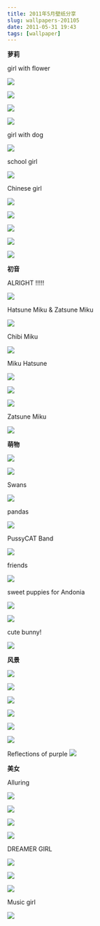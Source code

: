 ```yaml
---
title: 2011年5月壁纸分享
slug: wallpapers-201105
date: 2011-05-31 19:43
tags: [wallpaper]
---
```


**萝莉**

girl with flower

<a href="http://people.desktopnexus.com/wallpaper/469427/"><img src="http://static.desktopnexus.com/thumbnails/469427-bigthumbnail.jpg" border="0"></a>

<a href="http://anime.desktopnexus.com/wallpaper/662276/"><img src="http://static.desktopnexus.com/thumbnails/662276-bigthumbnail.jpg" border="0"></a>

<a href="http://anime.desktopnexus.com/wallpaper/397007/"><img src="http://static.desktopnexus.com/thumbnails/397007-bigthumbnail.jpg" border="0"></a>

<a href="http://anime.desktopnexus.com/wallpaper/628937/"><img src="http://static.desktopnexus.com/thumbnails/628937-bigthumbnail.jpg" border="0"></a>

girl with dog

<a href="http://anime.desktopnexus.com/wallpaper/311294/"><img src="http://static.desktopnexus.com/thumbnails/311294-bigthumbnail.jpg" border="0"></a>

school girl

<a href="http://anime.desktopnexus.com/wallpaper/502311/"><img src="http://static.desktopnexus.com/thumbnails/502311-bigthumbnail.jpg" border="0"></a>

Chinese girl

<a href="http://anime.desktopnexus.com/wallpaper/542872/"><img src="http://static.desktopnexus.com/thumbnails/542872-bigthumbnail.jpg" border="0"></a>

<a href="http://people.desktopnexus.com/wallpaper/678208/"><img src="http://static.desktopnexus.com/thumbnails/678208-bigthumbnail.jpg" border="0"></a>

<a href="http://people.desktopnexus.com/wallpaper/682471/"><img src="http://static.desktopnexus.com/thumbnails/682471-bigthumbnail.jpg" border="0"></a>

<a href="http://anime.desktopnexus.com/wallpaper/430474/"><img src="http://static.desktopnexus.com/thumbnails/430474-bigthumbnail.jpg" border="0"></a>

<a href="http://anime.desktopnexus.com/wallpaper/634359/"><img src="http://static.desktopnexus.com/thumbnails/634359-bigthumbnail.jpg" border="0"></a>

**初音**

ALRIGHT !!!!!

<a href="http://anime.desktopnexus.com/wallpaper/585044/"><img src="http://static.desktopnexus.com/thumbnails/585044-bigthumbnail.jpg" border="0"></a>

Hatsune Miku & Zatsune Miku

<a href="http://anime.desktopnexus.com/wallpaper/614339/"><img src="http://static.desktopnexus.com/thumbnails/614339-bigthumbnail.jpg" border="0"></a>


Chibi Miku

<a href="http://anime.desktopnexus.com/wallpaper/127879/"><img src="http://static.desktopnexus.com/thumbnails/127879-bigthumbnail.jpg" border="0"></a>

Miku Hatsune

<a href="http://anime.desktopnexus.com/wallpaper/635125/"><img src="http://static.desktopnexus.com/thumbnails/635125-bigthumbnail.jpg" border="0"></a>

<a href="http://anime.desktopnexus.com/wallpaper/539995/"><img src="http://static.desktopnexus.com/thumbnails/539995-bigthumbnail.jpg" border="0"></a>

<a href="http://anime.desktopnexus.com/wallpaper/655753/"><img src="http://static.desktopnexus.com/thumbnails/655753-bigthumbnail.jpg" border="0"></a>

Zatsune Miku

<a href="http://anime.desktopnexus.com/wallpaper/612433/"><img src="http://static.desktopnexus.com/thumbnails/612433-bigthumbnail.jpg" border="0"></a>


**萌物**

<a href="http://animals.desktopnexus.com/wallpaper/673150/"><img src="http://static.desktopnexus.com/thumbnails/673150-bigthumbnail.jpg" border="0"></a>

<a href="http://animals.desktopnexus.com/wallpaper/674477/"><img src="http://static.desktopnexus.com/thumbnails/674477-bigthumbnail.jpg" border="0"></a>

Swans

<a href="http://animals.desktopnexus.com/wallpaper/278908/"><img src="http://static.desktopnexus.com/thumbnails/278908-bigthumbnail.jpg" border="0"></a>

pandas

<a href="http://animals.desktopnexus.com/wallpaper/35490/"><img src="http://static.desktopnexus.com/thumbnails/35490-bigthumbnail.jpg" border="0"></a>

PussyCAT Band

<a href="http://animals.desktopnexus.com/wallpaper/159235/"><img src="http://static.desktopnexus.com/thumbnails/159235-bigthumbnail.jpg" border="0"></a>

friends

<a href="http://animals.desktopnexus.com/wallpaper/1397/"><img src="http://static.desktopnexus.com/thumbnails/1397-bigthumbnail.jpg" border="0"></a>

sweet puppies for Andonia

<a href="http://animals.desktopnexus.com/wallpaper/682172/"><img src="http://static.desktopnexus.com/thumbnails/682172-bigthumbnail.jpg" border="0"></a>

<a href="http://animals.desktopnexus.com/wallpaper/652981/"><img src="http://static.desktopnexus.com/thumbnails/652981-bigthumbnail.jpg" border="0"></a>

cute bunny!

<a href="http://abstract.desktopnexus.com/wallpaper/81730/"><img src="http://static.desktopnexus.com/thumbnails/81730-bigthumbnail.jpg" border="0"></a>

**风景**

<a href="http://nature.desktopnexus.com/wallpaper/678981/"><img src="http://static.desktopnexus.com/thumbnails/678981-bigthumbnail.jpg" border="0"></a>

<a href="http://nature.desktopnexus.com/wallpaper/31241/"><img src="http://static.desktopnexus.com/thumbnails/31241-bigthumbnail.jpg" border="0"></a>

<a href="http://nature.desktopnexus.com/wallpaper/435248/"><img src="http://static.desktopnexus.com/thumbnails/435248-bigthumbnail.jpg" border="0"></a>

<a href="http://nature.desktopnexus.com/wallpaper/383293/"><img src="http://static.desktopnexus.com/thumbnails/383293-bigthumbnail.jpg" border="0"></a>

<a href="http://abstract.desktopnexus.com/wallpaper/458653/"><img src="http://static.desktopnexus.com/thumbnails/458653-bigthumbnail.jpg" border="0"></a>

<a href="http://nature.desktopnexus.com/wallpaper/368300/"><img src="http://static.desktopnexus.com/thumbnails/368300-bigthumbnail.jpg" border="0"></a>

Reflections of purple
<a href="http://nature.desktopnexus.com/wallpaper/682789/"><img src="http://static.desktopnexus.com/thumbnails/682789-bigthumbnail.jpg" border="0"></a>


**美女**

Alluring

<a href="http://people.desktopnexus.com/wallpaper/400077/"><img src="http://static.desktopnexus.com/thumbnails/400077-bigthumbnail.jpg" border="0"></a>

<a href="http://people.desktopnexus.com/wallpaper/668032/"><img src="http://static.desktopnexus.com/thumbnails/668032-bigthumbnail.jpg" border="0"></a>

<a href="http://people.desktopnexus.com/wallpaper/528915/"><img src="http://static.desktopnexus.com/thumbnails/528915-bigthumbnail.jpg" border="0"></a>

<a href="http://people.desktopnexus.com/wallpaper/313493/"><img src="http://static.desktopnexus.com/thumbnails/313493-bigthumbnail.jpg" border="0"></a>

DREAMER GIRL

<a href="http://people.desktopnexus.com/wallpaper/630527/"><img src="http://static.desktopnexus.com/thumbnails/630527-bigthumbnail.jpg" border="0"></a>

<a href="http://abstract.desktopnexus.com/wallpaper/397041/"><img src="http://static.desktopnexus.com/thumbnails/397041-bigthumbnail.jpg" border="0"></a>

<a href="http://people.desktopnexus.com/wallpaper/563959/"><img src="http://static.desktopnexus.com/thumbnails/563959-bigthumbnail.jpg" border="0"></a>

Music girl

<a href="http://anime.desktopnexus.com/wallpaper/497481/"><img src="http://static.desktopnexus.com/thumbnails/497481-bigthumbnail.jpg" border="0"></a>

